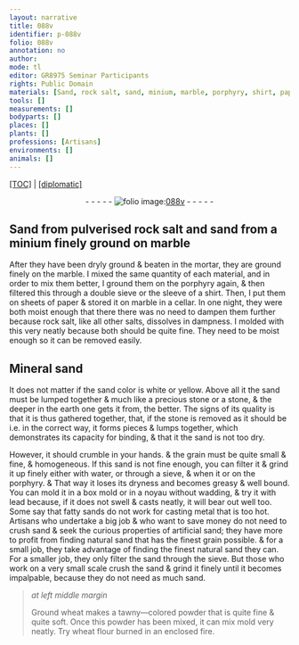 ```yaml
---
layout: narrative
title: 088v
identifier: p-088v
folio: 088v
annotation: no
author:
mode: tl
editor: GR8975 Seminar Participants
rights: Public Domain
materials: [Sand, rock salt, sand, minium, marble, porphyry, shirt, paper, Mineral sand, stone, water, lead, sands, metal, artificial sand, wheat, wheat flour]
tools: []
measurements: []
bodyparts: []
places: []
plants: []
professions: [Artisans]
environments: []
animals: []
---
```


<p><a href="{{ site.baseurl }}/translation/">[TOC]</a> | <a href="{{ site.baseurl }}/texts/p-088v_tc/" target="_blank">[diplomatic]</a></p><div class="folio" align="center">- - - - - <a href="http://gallica.bnf.fr/ark:/12148/btv1b10500001g/f182.image" target="_blank"><img src="https://cu-mkp.github.io/2017-workshop-edition/assets/photo-icon.png" alt="folio image: " style="display:inline-block; margin-bottom:-3px;"/>088v</a> - - - - - </div>  
  

## <span class="m">Sand</span> from pulverised <span class="m">rock salt</span> and <span class="m">sand</span> from a <span class="m">minium</span> finely ground on <span class="m">marble</span> 

 
After they have been dryly ground & beaten in the mortar, they are ground finely on the <span class="m">marble</span>. I mixed the same quantity of each material, and in order to mix them better, I ground them on the <span class="m">porphyry</span> again, & then filtered this through a double sieve or the sleeve of a <span class="m">shirt</span>. Then, I put them on sheets of <span class="m">paper</span> & stored it on <span class="m">marble</span> in a cellar. In one night, they were both moist enough that there there was no need to dampen them further because <span class="m">rock salt</span>, like all other salts, dissolves in dampness. I molded with this very neatly because both should be quite fine. They need to be moist enough so it can be removed easily.
 
 
  

## <span class="m">Mineral sand</span>

 
It does not matter if the <span class="sup">sand</span> color is white or yellow. Above all it <span class="sup">the sand</span> must be lumped <span class="sup">together</span> & much like a precious stone or a stone, & the deeper <span class="sup">in the earth</span> one gets it from, the better. The signs of its quality is that it is thus gathered together, that, if the <span class="m">stone</span> is removed as it should be <span class="sup">i.e. in the correct way</span>, it forms pieces & <span class="del"></span> lumps <span class="sup">together</span>, which demonstrates its <span class="sup">capacity for</span> binding, & that it <span class="sup">the sand</span> is not too dry.
 
However, it should crumble in your hands. & the grain must be <span class="del"></span> quite small & fine, & homogeneous. If this <span class="sup">sand</span> is not fine enough, you can filter it & grind it up finely either with <span class="m">water</span>, or through a sieve, <span class="del">& when it</span> or on the <span class="m">porphyry</span>. & That way it loses its dryness and becomes greasy & well bound. You can mold it in <span class="del"></span> a box mold or in a noyau without wadding, & try it with <span class="m">lead</span> because, if it does not swell & casts neatly, it will bear out well too. Some say that fatty <span class="m">sands</span> do not work for casting <span class="m">metal</span> that is too hot. <span class="pro">Artisans</span> who undertake a big job & who want to save money do not need to crush <span class="sup">sand</span> & seek the curious <span class="sup">properties</span> of <span class="m">artificial sand</span>; they have more to profit from finding natural sand that has the finest grain possible. & for a small job, they take advantage of finding the finest natural sand they can. For a smaller job, they only filter the sand through the sieve. But those who work on a very small scale crush the <span class="m">sand</span> & grind it finely <span class="sup">until it becomes</span> impalpable, because they do not need as much <span class="sup">sand</span>.
 
> *at left middle margin*
> 
> 
>   Ground <span class="m">wheat</span> makes a tawny—colored powder <span class="sup">that is</span> quite fine & quite soft. Once this powder has been mixed, it can <span class="del">mix</span> mold very neatly. Try <span class="m">wheat flour</span> burned in an enclosed fire.
 

